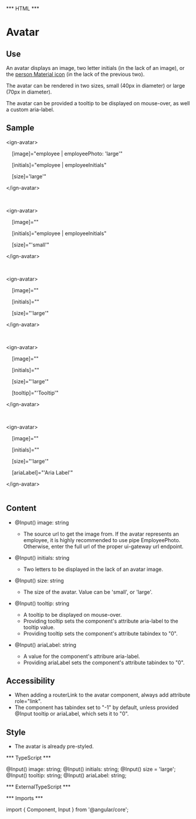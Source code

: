 *** HTML ***

# Avatar

## Use

An avatar displays an image, two letter initials (in the lack of an image), or the [person Material icon](https://material.io/icons/#ic_person) (in the lack of the previous two).

The avatar can be rendered in two sizes, small (40px in diameter) or large (70px in diameter).

The avatar can be provided a tooltip to be displayed on mouse-over, as well a custom aria-label.

## Sample
<mat-tab-group>
    <mat-tab label="Component Sample">
        <div class="tab-height">
            <!-- This will display an image. -->
            <ign-avatar 
                [image]="cross_cutting_please_add_image_src_here_thanks!"
                [initials]="'JB'"
                [size]="'large'"
            ></ign-avatar>
            <!-- This will display two letters. -->
            <ign-avatar 
                [image]=""
                [initials]="'JB'"
                [size]="'small'"
            ></ign-avatar>
            <!-- This will display a person icon. -->
            <ign-avatar 
                [image]=""
                [initials]=""
                [size]="'large'"
            ></ign-avatar>
            <!-- This will display a tooltip on mouse-over. The avatar will have tabindex set to 0 and
            aria-label set to the tooltip value. -->
            <ign-avatar 
                [image]=""
                [initials]=""
                [size]="'large'"
                [tooltip]="'Tooltip'"
            ></ign-avatar>
            <!-- This will display an avatar with tabindex set to 0 and aria-label set to 'Aria Label' -->
            <ign-avatar 
                [image]=""
                [initials]=""
                [size]="'large'"
                [ariaLabel]="'Aria Label'"
            ></ign-avatar>
        </div></mat-tab>
    <mat-tab label="HTML"><div class="tab-height">
        <table style="width:100%">
            <p><!-- This will display an image. --></p>
            <p>&lt;ign-avatar&gt;</p>
            <p>&nbsp;&nbsp;&nbsp;&nbsp;[image]="employee | employeePhoto: 'large'"</p>
            <p>&nbsp;&nbsp;&nbsp;&nbsp;[initials]="employee | employeeInitials"</p>
            <p>&nbsp;&nbsp;&nbsp;&nbsp;[size]='large'"</p>
            <p>&lt;/ign-avatar&gt;</p>
            <br>
            <p><!-- This will display two letters. --></p>
            <p>&lt;ign-avatar&gt;</p>
            <p>&nbsp;&nbsp;&nbsp;&nbsp;[image]=""</p>
            <p>&nbsp;&nbsp;&nbsp;&nbsp;[initials]="employee | employeeInitials"</p>
            <p>&nbsp;&nbsp;&nbsp;&nbsp;[size]="'small'"</p>
            <p>&lt;/ign-avatar&gt;</p>
            <br>
            <p><!-- This will display a person icon. --></p>
            <p>&lt;ign-avatar&gt;</p>
            <p>&nbsp;&nbsp;&nbsp;&nbsp;[image]=""</p>
            <p>&nbsp;&nbsp;&nbsp;&nbsp;[initials]=""</p>
            <p>&nbsp;&nbsp;&nbsp;&nbsp;[size]="'large'"</p>
            <p>&lt;/ign-avatar&gt;</p>
            <br>
            <p><!-- This will display a tooltip on mouse-over. The avatar will have tabindex set to 0 and aria-label set to the tooltip value. --></p>
            <p>&lt;ign-avatar&gt;</p>
            <p>&nbsp;&nbsp;&nbsp;&nbsp;[image]=""</p>
            <p>&nbsp;&nbsp;&nbsp;&nbsp;[initials]=""</p>
            <p>&nbsp;&nbsp;&nbsp;&nbsp;[size]="'large'"</p>
            <p>&nbsp;&nbsp;&nbsp;&nbsp;[tooltip]="'Tooltip'"</p>
            <p>&lt;/ign-avatar&gt;</p>
            <br>
            <p><!-- This will display an avatar with tabindex set to 0 and aria-label set to 'Aria Label' --></p>
            <p>&lt;ign-avatar&gt;</p>
            <p>&nbsp;&nbsp;&nbsp;&nbsp;[image]=""</p>
            <p>&nbsp;&nbsp;&nbsp;&nbsp;[initials]=""</p>
            <p>&nbsp;&nbsp;&nbsp;&nbsp;[size]="'large'"</p>
            <p>&nbsp;&nbsp;&nbsp;&nbsp;[ariaLabel]="'Aria Label'"</p>
            <p>&lt;/ign-avatar&gt;</p>
        </table>
    </div></mat-tab>
</mat-tab-group>

## Content

* @Input() image: string
  * The source url to get the image from. If the avatar represents an employee, it is highly recommended to use pipe EmployeePhoto. Otherwise, enter the full url of the proper ui-gateway url endpoint.

* @Input() initials: string
  * Two letters to be displayed in the lack of an avatar image.
  
* @Input() size: string
  * The size of the avatar. Value can be 'small', or 'large'.

* @Input() tooltip: string
  * A tooltip to be displayed on mouse-over.
  * Providing tooltip sets the component's attribute aria-label to the tooltip value.
  * Providing tooltip sets the component's attribute tabindex to "0".

* @Input() ariaLabel: string
  * A value for the component's attribure aria-label.
  * Providing ariaLabel sets the component's attribute tabindex to "0".

## Accessibility

* When adding a routerLink to the avatar component, always add attribute role="link".
* The component has tabindex set to "-1" by default, unless provided @Input tooltip or ariaLabel, which sets it to "0".

## Style

* The avatar is already pre-styled.

*** TypeScript *** 

  @Input() image: string;
  @Input() initials: string;
  @Input() size = 'large';
  @Input() tooltip: string;
  @Input() ariaLabel: string;

*** ExternalTypeScript ***

*** Imports ***

import { Component, Input } from '@angular/core';